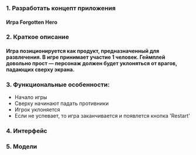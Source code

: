 ### 1. Разработать концепт приложения  
#### Игра Forgotten Hero
### 2. Краткое описание  
#### Игра позиционируется как продукт, предназначенный для развлечения. В игре принимает участие 1 человек. Геймплей довольно прост — персонаж должен будет уклоняться от врагов, падающих сверху экрана.  
### 3. Функциональные особенности:  
- Начало игры
- Сверху начинают падать противники
- Игрок уклоняется
- Если не успевает, то игра заканчивается и появлется кнопка 'Restart'
### 4. Интерфейс

### 5. Модели 





       
